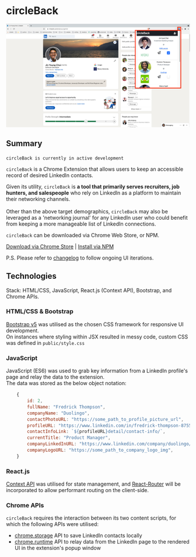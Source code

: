 # circleBack

<img src="/public/changelog/README_UI.jpg" alt="circleBack UI demo" title="circleBack UI demo" width="auto">

## Summary

`circleBack is currently in active development`

`circleBack` is a Chrome Extension that allows users to keep an accessible record of desired LinkedIn contacts.

Given its utility, `circleBack` is **a tool that primarily serves recruiters, job hunters, and salespeople** who rely on LinkedIn as a platform to maintain their networking channels.\
<br />
Other than the above target demographics, `circleBack` may also be leveraged as a 'networking journal' for any LinkedIn user who could benefit from keeping a more manageable list of LinkedIn connections.

`circleBack` can be downloaded via Chrome Web Store, or NPM.

[Download via Chrome Store](https://chrome.google.com/webstore/category/extensions) | [Install via NPM](https://www.npmjs.com/search?q=circleback)

P.S. Please refer to [changelog](https://github.com/jinyoungch0i/circleBack/tree/main/public/changelog) to follow ongoing UI iterations.

## Technologies
Stack: HTML/CSS, JavaScript, React.js (Context API), Bootstrap, and Chrome APIs.

### HTML/CSS & Bootstrap

[Bootstrap v5](https://getbootstrap.com/) was utilised as the chosen CSS framework for responsive UI development.
<br/>
On instances where styling within JSX resulted in messy code, custom CSS was defined in `public/style.css`

### JavaScript

JavaScript (ES6) was used to grab key information from a LinkedIn profile's page and relay the data to the extension.
<br/>
The data was stored as the below object notation:

```js
    {
        id: 2,
        fullName: "Fredrick Thompson",
        companyName: "Duolingo",
        contactPhotoURL: "https://some_path_to_profile_picture_url",
        profileURL: "https://www.linkedin.com/in/fredrick-thompson-875520174/",
        contactInfoLink: `${profileURL}detail/contact-info/`,
        currentTitle: "Product Manager",
        companyLinkedInURL: "https://www.linkedin.com/company/duolingo/",
        companyLogoURL: "https://some_path_to_company_logo_img",
    }
```

### React.js

[Context API](https://github.com/jinyoungch0i/react-context) was utilised for state management, and [React-Router](https://reactrouter.com/) will be incorporated to allow performant routing on the client-side.

### Chrome APIs

`circleBack` requires the interaction between its two content scripts, for which the following APIs were utilised:
- [chrome.storage](https://developer.chrome.com/docs/extensions/reference/storage/) API to save LinkedIn contacts locally
- [chrome.runtime](https://developer.chrome.com/docs/extensions/mv3/messaging/#simple) API to relay data from the LinkedIn page to the rendered UI in the extension's popup window

